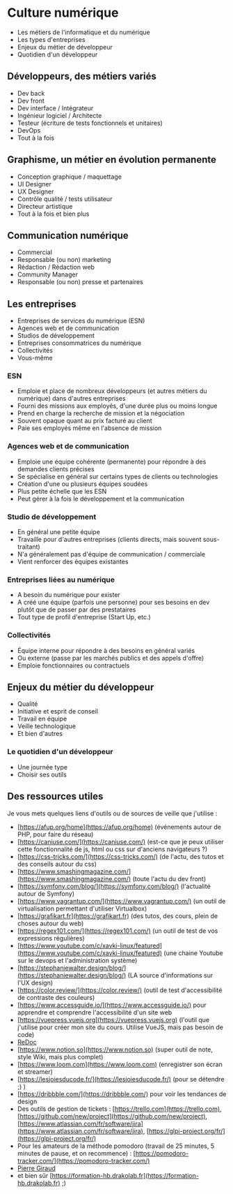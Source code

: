 # Culture numérique

- Les métiers de l'informatique et du numérique
- Les types d'entreprises
- Enjeux du métier de développeur
- Quotidien d'un développeur

## Développeurs, des métiers variés

- Dev back
- Dev front
- Dev interface / Intégrateur
- Ingénieur logiciel / Architecte
- Testeur (écriture de tests fonctionnels et unitaires)
- DevOps
- Tout à la fois

## Graphisme, un métier en évolution permanente

- Conception graphique / maquettage
- UI Designer
- UX Designer
- Contrôle qualité / tests utilisateur
- Directeur artistique
- Tout à la fois et bien plus

## Communication numérique

- Commercial
- Responsable (ou non) marketing
- Rédaction / Rédaction web
- Community Manager
- Responsable (ou non) presse et partenaires

## Les entreprises

- Entreprises de services du numérique (ESN)
- Agences web et de communication
- Studios de développement
- Entreprises consommatrices du numérique
- Collectivités
- Vous-même

### ESN

- Emploie et place de nombreux développeurs (et autres métiers du numérique) dans d'autres entreprises
- Fourni des missions aux employés, d'une durée plus ou moins longue
- Prend en charge la recherche de mission et la négociation
- Souvent opaque quant au prix facturé au client
- Paie ses employés même en l'absence de mission

### Agences web et de communication

- Emploie une équipe cohérente (permanente) pour répondre à des demandes clients précises
- Se spécialise en général sur certains types de clients ou technologies
- Création d'une ou plusieurs équipes soudées
- Plus petite échelle que les ESN
- Peut gérer à la fois le développement et la communication

### Studio de développement

- En général une petite équipe
- Travaille pour d'autres entreprises (clients directs, mais souvent sous-traitant)
- N'a généralement pas d'équipe de communication / commerciale
- Vient renforcer des équipes existantes

### Entreprises liées au numérique

- A besoin du numérique pour exister
- A créé une équipe (parfois une personne) pour ses besoins en dev plutôt que de passer par des prestataires
- Tout type de profil d'entreprise (Start Up, etc.)

### Collectivités

- Équipe interne pour répondre à des besoins en général variés
- Ou externe (passe par les marchés publics et des appels d'offre)
- Emploie fonctionnaires ou contractuels

## Enjeux du métier du développeur

- Qualité
- Initiative et esprit de conseil
- Travail en équipe
- Veille technologique
- Et bien d'autres

### Le quotidien d'un développeur

- Une journée type
- Choisir ses outils

## Des ressources utiles

Je vous mets quelques liens d'outils ou de sources de veille que j'utilise :

- [https://afup.org/home](https://afup.org/home) (événements autour de PHP, pour faire du réseau)
- [https://caniuse.com/](https://caniuse.com/) (est-ce que je peux utiliser cette fonctionnalité de js, html ou css sur d'anciens navigateurs ?)
- [https://css-tricks.com/](https://css-tricks.com/) (de l'actu, des tutos et des conseils autour du css)
- [https://www.smashingmagazine.com/](https://www.smashingmagazine.com/) (toute l'actu du dev front)
- [https://symfony.com/blog/](https://symfony.com/blog/) (l'actualité autour de Symfony)
- [https://www.vagrantup.com/](https://www.vagrantup.com/) (un outil de virtualisation permettant d'utiliser Virtualbox)
- [https://grafikart.fr](https://grafikart.fr) (des tutos, des cours, plein de choses autour du web)
- [https://regex101.com/](https://regex101.com/) (un outil de test de vos expressions régulières)
- [https://www.youtube.com/c/xavki-linux/featured](https://www.youtube.com/c/xavki-linux/featured) (une chaine Youtube sur le devops et l'administration système)
- [https://stephaniewalter.design/blog/](https://stephaniewalter.design/blog/) (LA source d'informations sur l'UX design)
- [https://color.review/](https://color.review/) (outil de test d'accessibilité de contraste des couleurs)
- [https://www.accessguide.io/](https://www.accessguide.io/) pour apprendre et comprendre l'accessibilité d'un site web
- [https://vuepress.vuejs.org](https://vuepress.vuejs.org) (l'outil que j'utilise pour créer mon site du cours. Utilise VueJS, mais pas besoin de code)
- [ReDoc](https://redocly.github.io/redoc/)
- [https://www.notion.so](https://www.notion.so) (super outil de note, style Wiki, mais plus complet)
- [https://www.loom.com](https://www.loom.com) (enregistrer son écran et streamer)
- [https://lesjoiesducode.fr/](https://lesjoiesducode.fr/) (pour se détendre ;) )
- [https://dribbble.com/](https://dribbble.com/) pour voir les tendances de design
- Des outils de gestion de tickets : [https://trello.com](https://trello.com), [https://github.com/new/project](https://github.com/new/project), [https://www.atlassian.com/fr/software/jira](https://www.atlassian.com/fr/software/jira), [https://glpi-project.org/fr/](https://glpi-project.org/fr/)
- Pour les amateurs de la méthode pomodoro (travail de 25 minutes, 5 minutes de pause, et on recommence) : [https://pomodoro-tracker.com/](https://pomodoro-tracker.com/)
- [Pierre Giraud](https://www.pierre-giraud.com/)
- et bien sûr [https://formation-hb.drakolab.fr](https://formation-hb.drakolab.fr) ;)
